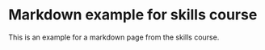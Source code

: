 # Markdown example for skills course

This is an example for a markdown page from the skills course.
